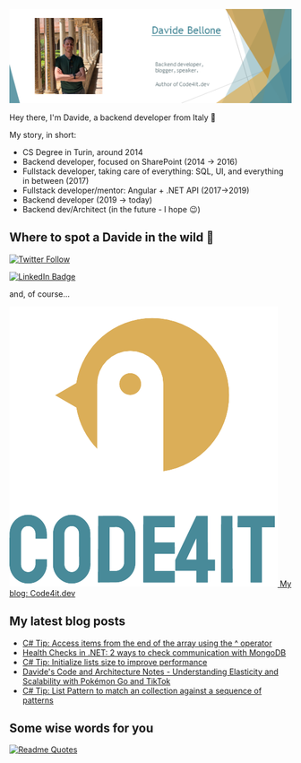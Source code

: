 ![Profile banner](./DavideBellone.png)

Hey there, I'm Davide, a backend developer from Italy 🤏 

My story, in short:

* CS Degree in Turin, around 2014
* Backend developer, focused on SharePoint (2014 -> 2016)
* Fullstack developer, taking care of everything: SQL, UI, and everything in between (2017)
* Fullstack developer/mentor: Angular + .NET API (2017->2019)
* Backend developer (2019 -> today)
* Backend dev/Architect (in the future - I hope 😉)

## Where to spot a Davide in the wild 🦏

[![Twitter Follow](https://img.shields.io/twitter/follow/BelloneDavide?label=Let%27s%20get%20in%20touch%20on%20Twitter&style=social)](https://twitter.com/BelloneDavide)

[![LinkedIn Badge](https://img.shields.io/badge/LinkedIn-Profile-informational?style=social&logo=linkedin)](https://www.linkedin.com/in/bellonedavide/)

and, of course...

[![Personal blog](./logo_small.png) My blog: Code4it.dev](https://www.code4it.dev/)


## My latest blog posts

<!-- BLOG-POST-LIST:START -->
- [C# Tip: Access items from the end of the array using the ^ operator](https://code4it.dev/csharptips/access-items-from-end-of-array/)
- [Health Checks in .NET: 2 ways to check communication with MongoDB](https://code4it.dev/blog/mongodb-healthcheck/)
- [C# Tip: Initialize lists size to improve performance](https://code4it.dev/csharptips/initialize-lists-size/)
- [Davide&#39;s Code and Architecture Notes - Understanding Elasticity and Scalability with Pokémon Go and TikTok](https://code4it.dev/architecture-notes/elasticity-vs-scalability/)
- [C# Tip: List Pattern to match an collection against a sequence of patterns](https://code4it.dev/csharptips/list-pattern/)
<!-- BLOG-POST-LIST:END -->



## Some wise words for you

[![Readme Quotes](https://quotes-github-readme.vercel.app/api?type=horizontal&theme=light)](https://github.com/piyushsuthar/github-readme-quotes)
